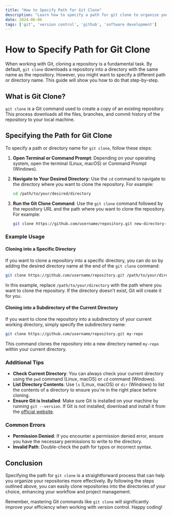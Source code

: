 ```yaml
---
title: "How to Specify Path for Git Clone"
description: "Learn how to specify a path for git clone to organize your repositories efficiently. Follow these steps to clone a repository into your desired directory."
date: 2024-06-06
tags: ['git', 'version control', 'github', 'software development']
---
```


# How to Specify Path for Git Clone

When working with Git, cloning a repository is a fundamental task. By default, `git clone` downloads a repository into a directory with the same name as the repository. However, you might want to specify a different path or directory name. This guide will show you how to do that step-by-step.

## What is Git Clone?

`git clone` is a Git command used to create a copy of an existing repository. This process downloads all the files, branches, and commit history of the repository to your local machine.

## Specifying the Path for Git Clone

To specify a path or directory name for `git clone`, follow these steps:

1. **Open Terminal or Command Prompt**: Depending on your operating system, open the terminal (Linux, macOS) or Command Prompt (Windows).

2. **Navigate to Your Desired Directory**: Use the `cd` command to navigate to the directory where you want to clone the repository. For example:
   ```sh
   cd /path/to/your/desired/directory
   ```

3. **Run the Git Clone Command**: Use the `git clone` command followed by the repository URL and the path where you want to clone the repository. For example:
   ```sh
   git clone https://github.com/username/repository.git new-directory-name
   ```

### Example Usage

#### Cloning into a Specific Directory

If you want to clone a repository into a specific directory, you can do so by adding the desired directory name at the end of the `git clone` command:

```sh
git clone https://github.com/username/repository.git /path/to/your/directory
```

In this example, replace `/path/to/your/directory` with the path where you want to clone the repository. If the directory doesn't exist, Git will create it for you.

#### Cloning into a Subdirectory of the Current Directory

If you want to clone the repository into a subdirectory of your current working directory, simply specify the subdirectory name:

```sh
git clone https://github.com/username/repository.git my-repo
```

This command clones the repository into a new directory named `my-repo` within your current directory.

### Additional Tips

- **Check Current Directory**: You can always check your current directory using the `pwd` command (Linux, macOS) or `cd` command (Windows).
- **List Directory Contents**: Use `ls` (Linux, macOS) or `dir` (Windows) to list the contents of a directory to ensure you're in the right place before cloning.
- **Ensure Git is Installed**: Make sure Git is installed on your machine by running `git --version`. If Git is not installed, download and install it from the [official website](https://git-scm.com/).

### Common Errors

- **Permission Denied**: If you encounter a permission denied error, ensure you have the necessary permissions to write to the directory.
- **Invalid Path**: Double-check the path for typos or incorrect syntax.

## Conclusion

Specifying the path for `git clone` is a straightforward process that can help you organize your repositories more effectively. By following the steps outlined above, you can easily clone repositories into the directories of your choice, enhancing your workflow and project management.

Remember, mastering Git commands like `git clone` will significantly improve your efficiency when working with version control. Happy coding!
